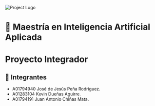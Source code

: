 ![Project Logo](https://javier.rodriguez.org.mx/itesm/2014/tecnologico-de-monterrey-blue.png)

# 🧠 Maestría en Inteligencia Artificial Aplicada
# Proyecto Integrador 

## 🚀 Integrantes

- A01794940 José de Jesús Peña Rodríguez.
- A01283104 Kevin Dueñas Aguirre.
- A01794191 Juan Antonio Chiñas Mata.


